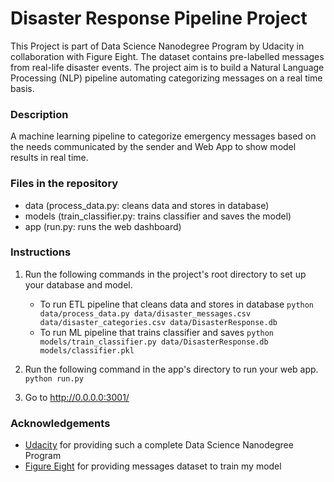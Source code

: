 # Disaster Response Pipeline Project
This Project is part of Data Science Nanodegree Program by Udacity in collaboration with Figure Eight. The dataset contains pre-labelled messages from real-life disaster events. The project aim is to build a Natural Language Processing (NLP) pipeline automating categorizing messages on a real time basis.


### Description
A machine learning pipeline to categorize emergency messages based on the needs communicated by the sender and Web App to show model results in real time.


### Files in the repository
* data (process_data.py: cleans data and stores in database)
* models (train_classifier.py: trains classifier and saves the model)
* app (run.py: runs the web dashboard)


### Instructions
1. Run the following commands in the project's root directory to set up your database and model.

    - To run ETL pipeline that cleans data and stores in database
        `python data/process_data.py data/disaster_messages.csv data/disaster_categories.csv data/DisasterResponse.db`
    - To run ML pipeline that trains classifier and saves
        `python models/train_classifier.py data/DisasterResponse.db models/classifier.pkl`

2. Run the following command in the app's directory to run your web app.
    `python run.py`

3. Go to http://0.0.0.0:3001/

### Acknowledgements
* [Udacity](https://appen.com/) for providing such a complete Data Science Nanodegree Program
* [Figure Eight](https://appen.com/) for providing messages dataset to train my model
